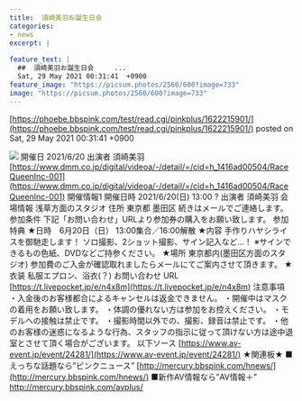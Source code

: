 ```yaml
---
title:  須崎美羽お誕生日会 	
categories:
- news
excerpt: |
  
feature_text: |
  ##  須崎美羽お誕生日会 	...
  Sat, 29 May 2021 00:31:41  +0900
feature_image: "https://picsum.photos/2560/600?image=733"
image: "https://picsum.photos/2560/600?image=733"
---
```


[https://phoebe.bbspink.com/test/read.cgi/pinkplus/1622215901/](https://phoebe.bbspink.com/test/read.cgi/pinkplus/1622215901/)
posted on Sat, 29 May 2021 00:31:41  +0900

<!--more-->

![](https://image.av-event.jp/contents/images/24281/783366c3aa5c61b6b3ecc294fbaabd63.jpg) 開催日 2021/6/20 出演者 須崎美羽 [https://www.dmm.co.jp/digital/videoa/-/detail/=/cid=h_1416ad00504/RaceQueenInc-001](https://www.dmm.co.jp/digital/videoa/-/detail/=/cid=h_1416ad00504/RaceQueenInc-001) 開催情報1 開催日時 2021/6/20(日) 13:00 ? 出演者 須崎美羽 会場情報 浅草方面のスタジオ 住所 東京都 墨田区 続きはメールでご連絡します。 参加条件 下記「お問い合わせ」URLより参加券の購入をお願い致します。 参加特典 ★日時　6月20日（日） 13:00集合／16:00解散 ★内容 手作りハヤシライスを御馳走します！ ソロ撮影、2ショット撮影、サイン記入など…！ ※サインできるもの色紙、DVDなどご持参ください。 ★場所 東京都内(墨田区方面のスタジオ) 参加費のご入金が確認取れましたらメールにてご案内させて頂きます。 ★衣装 私服エプロン、浴衣(？) お問い合わせ URL [https://t.livepocket.jp/e/n4x8m](https://t.livepocket.jp/e/n4x8m) 注意事項 ・入金後のお客様都合によるキャンセルは返金できません。 ・開催中はマスクの着用をお願い致します。 ・体調の優れない方は参加をお控えください。 ・モデルへの接触は禁止です。 ・撮影時間以外での、撮影、録音は禁止です。 ・他のお客様の迷惑になるような行為、スタッフの指示に従って頂けない方は途中退室とさせて頂く場合がございます。 以下ソース [https://www.av-event.jp/event/24281/](https://www.av-event.jp/event/24281/) ★関連板★ ■えっちな話題なら”ピンクニュース” [http://mercury.bbspink.com/hnews/](http://mercury.bbspink.com/hnews/) ■新作AV情報なら”AV情報＋” http://mercury.bbspink.com/avplus/
